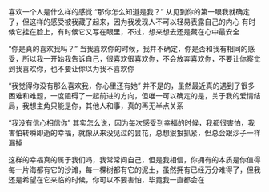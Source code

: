 喜欢一个人是什么样的感觉
“那你怎么知道是我？”
从见到你的第一眼我就确定了，但这样的感受被我藏了起来，因为我发现人不可以轻易表露自己的内心
有时候它挂在脸上，有时候它又写在眼里，不过，想来想去还是藏在心中最安全

“你是真的喜欢我吗？”
当我喜欢你的时候，我并不确定，你是否和我有相同的感受，所以我一开始我告诉自己，很喜欢很喜欢你，不会放弃喜欢你，不要让你察觉到我喜欢你，也不要让你以为我不喜欢你

“我觉得你没有那么喜欢我，你心里还有她”
并不是的，虽然最近真的遇到了很多困难和难题，一度阻碍了一起前进的方向，但唯一可以确定的是，关于我的爱情结局，我想主角只能是你，其他人和事，真的再无半点关系

“我没有信心相信你”
其实怎么说，因为每次感受到幸福的时候，我都很害怕，我害怕转瞬即逝的幸福，就像从来没见过的昙花，总想狠狠抓紧，但总会跟沙子一样漏掉

这样的幸福真的属于我们吗，我常常问自己，但是我相信，你拥有的本质是你值得
每一片海都有它的沙滩，每一棵树都有它的泥土，虽然拥有已经万分难得了，但我还是希望在它来临的时候，你可以不要害怕，毕竟我一直都会在
